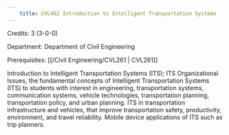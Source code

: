 ```yaml
---
    title: CVL462 Introduction to Intelligent Transportation Systems
---
```

Credits: 3 (3-0-0)

Department: Department of Civil Engineering

Prerequisites: [[/Civil Engineering/CVL261 | CVL261]]

Introduction to Intelligent Transportation Systems (ITS); ITS Organizational Issues, the fundamental concepts of Intelligent Transportation Systems (ITS) to students with interest in engineering, transportation systems, communication systems, vehicle technologies, transportation planning, transportation policy, and urban planning. ITS in transportation infrastructure and vehicles, that improve transportation safety, productivity, environment, and travel reliability. Mobile device applications of ITS such as trip planners.